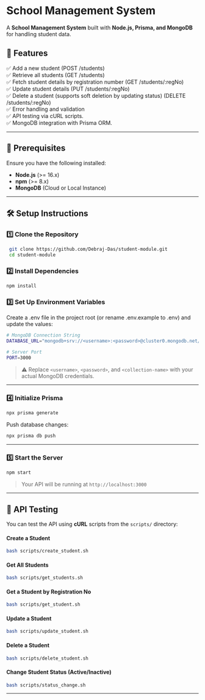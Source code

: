 # School Management System

A **School Management System** built with **Node.js, Prisma, and MongoDB** for handling student data.

## 🚀 Features

✅ Add a new student (POST /students)  
✅ Retrieve all students (GET /students)  
✅ Fetch student details by registration number (GET /students/:regNo)  
✅ Update student details (PUT /students/:regNo)  
✅ Delete a student (supports soft deletion by updating status) (DELETE /students/:regNo)  
✅ Error handling and validation  
✅ API testing via cURL scripts.  
✅ MongoDB integration with Prisma ORM.

---

## 📌 Prerequisites

Ensure you have the following installed:

- **Node.js** (>= 16.x)
- **npm** (>= 8.x)
- **MongoDB** (Cloud or Local Instance)

---

## 🛠️ Setup Instructions

### 1️⃣ Clone the Repository

```bash
 git clone https://github.com/Debraj-Das/student-module.git
 cd student-module
```

### 2️⃣ Install Dependencies

```bash
npm install
```

### 3️⃣ Set Up Environment Variables

Create a .env file in the project root (or rename .env.example to .env) and update the values:

```bash
# MongoDB Connection String
DATABASE_URL="mongodb+srv://<username>:<password>@cluster0.mongodb.net/<collection-name>?retryWrites=true&w=majority"

# Server Port
PORT=3000
```

> ⚠️ Replace `<username>`, `<password>`, and `<collection-name>` with your actual MongoDB credentials.

---

### 4️⃣ Initialize Prisma

```bash
npx prisma generate
```

Push database changes:

```bash
npx prisma db push
```

---

### 5️⃣ Start the Server

```bash
npm start
```

> Your API will be running at `http://localhost:3000`

---

## 📜 API Testing

You can test the API using **cURL** scripts from the `scripts/` directory:

#### Create a Student

```bash
bash scripts/create_student.sh
```

#### Get All Students

```bash
bash scripts/get_students.sh
```

#### Get a Student by Registration No

```bash
bash scripts/get_student.sh
```

#### Update a Student

```bash
bash scripts/update_student.sh
```

#### Delete a Student

```bash
bash scripts/delete_student.sh
```

#### Change Student Status (Active/Inactive)

```bash
bash scripts/status_change.sh
```

---
